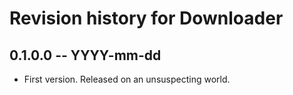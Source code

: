 # Revision history for Downloader

## 0.1.0.0 -- YYYY-mm-dd

* First version. Released on an unsuspecting world.
